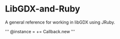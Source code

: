 LibGDX-and-Ruby
===============

A general reference for working in libGDX using JRuby.

'''
    @instance = += Callback.new
'''
